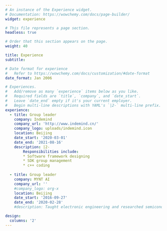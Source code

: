 ```yaml
---
# An instance of the Experience widget.
# Documentation: https://wowchemy.com/docs/page-builder/
widget: experience

# This file represents a page section.
headless: true

# Order that this section appears on the page.
weight: 40

title: Experience
subtitle:

# Date format for experience
#   Refer to https://wowchemy.com/docs/customization/#date-format
date_format: Jan 2006

# Experiences.
#   Add/remove as many `experience` items below as you like.
#   Required fields are `title`, `company`, and `date_start`.
#   Leave `date_end` empty if it's your current employer.
#   Begin multi-line descriptions with YAML's `|2-` multi-line prefix.
experience:
  - title: Group leader
    company: Indemind
    company_url: 'http://www.indemind.cn/'
    company_logo: uploads/indemind.icon
    location: Beijing
    date_start: '2020-03-01'
    date_end: '2021-08-16'
    description: |2-
        Responsibilities include:
        * Software framework designing
        * SDK group management
        * c++ coding
        
  - title: Group leader
    company: MYNT AI
    company_url: ''
    #company_logo: org-x
    location: Beijing
    date_start: '2016-09-27'
    date_end: '2020-02-28'
    #description: Taught electronic engineering and researched semiconductor physics.

design:
  columns: '2'
---
```


